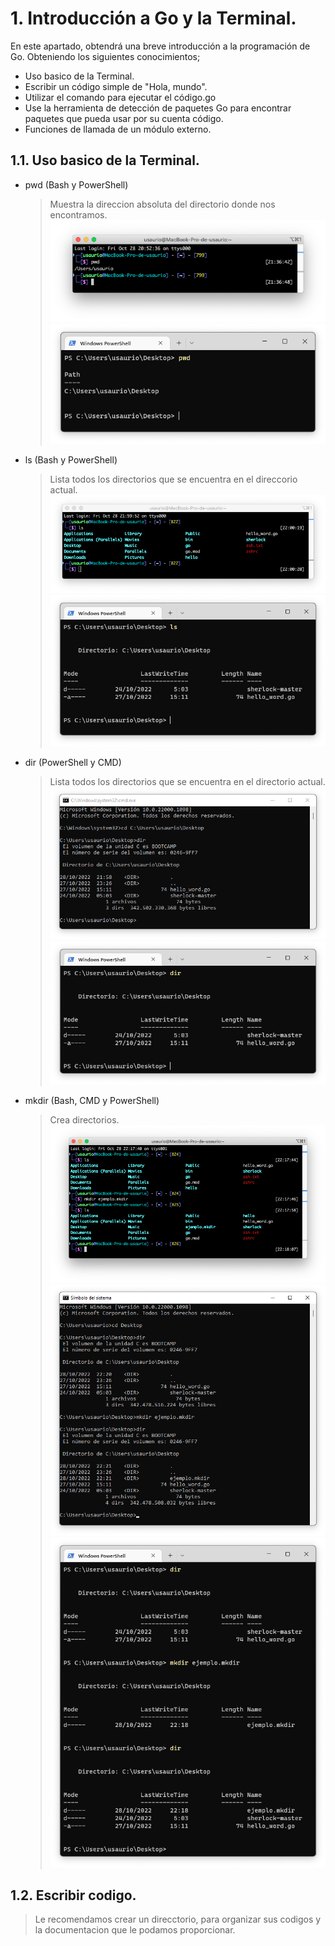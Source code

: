 # 1. Introducción a Go y la Terminal.

En este apartado, obtendrá una breve introducción a la programación de Go. Obteniendo los siguientes conocimientos;

* Uso basico de la Terminal.
* Escribir un código simple de "Hola, mundo".
* Utilizar el comando para ejecutar el código.go
* Use la herramienta de detección de paquetes Go para encontrar paquetes que pueda usar por su cuenta código.
* Funciones de llamada de un módulo externo.

## 1.1. Uso basico de la Terminal.

- pwd (Bash y PowerShell)
    > Muestra la direccion absoluta del directorio donde nos encontramos.
![pwd_bash](imagenes/pwd_bash.png)
![pwd_pSH](imagenes/pwd_pSH.png)

- ls (Bash y PowerShell)
    > Lista todos los directorios que se encuentra en el direccorio actual.
![ls_bash](imagenes/ls_bash.png)
![ls_pSH](imagenes/ls_pSH.png)

- dir (PowerShell y CMD)
    > Lista todos los directorios que se encuentra en el directorio actual.
![dir_CMD](imagenes/dir_CMD.png)
![dir_pSH](imagenes/dir_pSH.png)

- mkdir (Bash, CMD y PowerShell)
    > Crea directorios.
![mkdir_bash](imagenes/mkdir_bash.png)
![mkdir_CMD](imagenes/mkdir_CMD.png)
![mkdir_pSH](imagenes/mkdir_pSH.png)


## 1.2. Escribir codigo.

> Le recomendamos crear un direcctorio, para organizar sus codigos y la documentacion que le podamos proporcionar.

